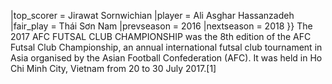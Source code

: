 |top_scorer = Jirawat Sornwichian |player = Ali Asghar Hassanzadeh |fair_play = Thái Sơn Nam |prevseason = 2016 |nextseason = 2018 }} The 2017 AFC FUTSAL CLUB CHAMPIONSHIP was the 8th edition of the AFC Futsal Club Championship, an annual international futsal club tournament in Asia organised by the Asian Football Confederation (AFC). It was held in Ho Chi Minh City, Vietnam from 20 to 30 July 2017.[1]
